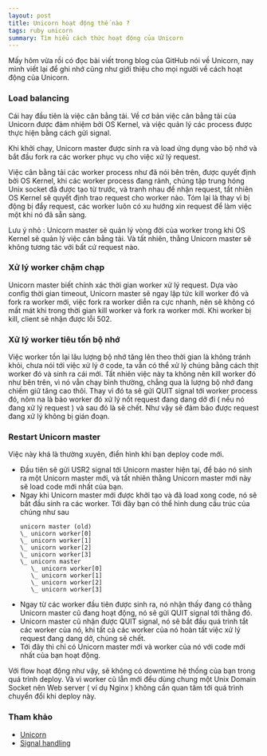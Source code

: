 ```yaml
---
layout: post
title: Unicorn hoạt động thế nào ?
tags: ruby unicorn
summary: Tìm hiểu cách thức hoạt động của Unicorn
---
```


Mấy hôm vừa rồi có đọc bài viết trong blog của GitHub nói về Unicorn, nay mình viết lại để ghi nhớ cũng như giới thiệu cho mọi người về cách hoạt động của Unicorn.

### Load balancing
Cái hay đầu tiên là việc cân bằng tải. Về cơ bản việc cân bằng tải của Unicorn được đảm nhiệm bởi OS Kernel, và việc quản lý các process được thực hiện bằng cách gửi signal.

Khi khởi chạy, Unicorn master được sinh ra và load ứng dụng vào bộ nhớ và bắt đầu fork ra các worker phục vụ cho việc xử lý request.

Việc cân bằng tải các worker process như đã nói bên trên, được quyết định bởi OS Kernel, khi các worker process đang rảnh, chúng tập trung hóng Unix socket đã được tạo từ trước, và tranh nhau để nhận request, tất nhiên OS Kernel sẽ quyết định trao request cho worker nào.
Tóm lại là thay vì bị động bị đẩy request, các worker luôn có xu hướng xin request để làm việc một khi nó đã sẵn sàng.

Lưu ý nhỏ : Unicorn master sẽ quản lý vòng đời của worker trong khi OS Kernel sẽ quản lý việc cân bằng tải. Và tất nhiên, thằng Unicorn master sẽ không tương tác với bất cứ request nào.

### Xử lý worker chậm chạp
Unicorn master biết chính xác thời gian worker xử lý request. Dựa vào config thời gian timeout, Unicorn master sẽ ngay lập tức kill worker đó và fork ra worker mới, việc fork ra worker diễn ra cực nhanh, nên sẽ không có mất mát khi trong thời gian kill worker và fork ra worker mới.
Khi worker bị kill, client sẽ nhận được lỗi 502.

### Xử lý worker tiêu tốn bộ nhớ
Việc worker tồn lại lâu lượng bộ nhớ tăng lên theo thời gian là không tránh khỏi, chưa nói tới việc xử lý ở code, ta vẫn có thể xử lý chúng bằng cách thịt worker đó và sinh ra cái mới.
Tất nhiên việc này ta không nên kill worker đó như bên trên, vì nó vẫn chạy bình thường, chẳng qua là lượng bộ nhớ đang chiếm giữ tăng cao thôi. Thay vì đó ta sẽ gửi QUIT  signal tới worker process đó, nôm na là bảo worker đó xử lý nốt request đang dang dở đi ( nếu nó đang xử lý request ) và sau đó là sẽ chết. Như vậy sẽ đảm bảo được request đang xử lý không bị gián đoạn.

### Restart Unicorn master
Việc này khá là thường xuyên, điển hình khi bạn deploy code mới.
- Đầu tiên sẽ gửi USR2 signal tới Unicorn master hiện tại, để báo nó sinh ra một Unicorn master mới, và tất nhiên thằng Unicorn master mới này sẽ load code mới nhất của bạn.
- Ngay khi Unicorn master mới được khởi tạo và đã load xong code, nó sẽ bắt đầu sinh ra các worker.
	Tới đây bạn có thể hình dung cấu trúc của chúng như sau
	```
	unicorn master (old)
	\_ unicorn worker[0]
	\_ unicorn worker[1]
	\_ unicorn worker[2]
	\_ unicorn worker[3]
	\_ unicorn master
	   \_ unicorn worker[0]
	   \_ unicorn worker[1]
	   \_ unicorn worker[2]
	   \_ unicorn worker[3]
	```
- Ngay từ các worker đầu tiên được sinh ra, nó nhận thấy đang có thằng Unicorn master cũ đang hoạt động, nó sẽ gửi QUIT signal tới thằng đó.
- Unicorn master cũ nhận được QUIT signal, nó sẽ bắt đầu quá trình tắt các worker của nó, khi tất cả các worker của nó hoàn tất việc xử lý request đang dang dở, chúng sẽ chết.
- Tới đây thì chỉ có Unicorn master mới và worker của nó với code mới nhất của bạn hoạt động.

Với flow hoạt động như vậy, sẽ không có downtime hệ thống của bạn trong quá trình deploy. Và vì worker cũ lẫn mới đểu dùng chung một Unix Domain Socket nên Web server ( ví dụ Nginx ) không cần quan tâm tới quá trình chuyển đổi khi deploy này.

### Tham khảo
- [Unicorn](https://github.com/blog/517-unicorn)
- [Signal handling](https://bogomips.org/unicorn/SIGNALS.html)

